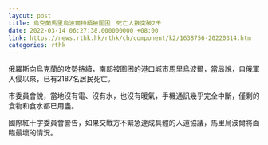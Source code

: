 ```yaml
---
layout: post
title: 烏克蘭馬里烏波爾持續被圍困　死亡人數突破2千
date: 2022-03-14 06:27:38.000000000 +08:00
link: https://news.rthk.hk/rthk/ch/component/k2/1638756-20220314.htm
categories: rthk
---
```


俄羅斯向烏克蘭的攻勢持續，南部被圍困的港口城市馬里烏波爾，當局說，自俄軍入侵以來，已有2187名居民死亡。

市委員會說，當地沒有電、沒有水，也沒有暖氣，手機通訊幾乎完全中斷，僅剩的食物和食水都已用盡。

國際紅十字委員會警告，如果交戰方不緊急達成具體的人道協議，馬里烏波爾將面臨最壞的情況。
